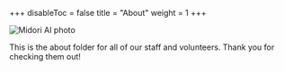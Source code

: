 +++
disableToc = false
title = "About"
weight = 1
+++

![Midori AI photo](https://tea-cup.midori-ai.xyz/download/logo_color1.png)

This is the about folder for all of our staff and volunteers. Thank you for checking them out!
